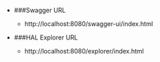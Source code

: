 
* ###Swagger URL   
    * http://localhost:8080/swagger-ui/index.html      
    
* ###HAL Explorer URL
    * http://localhost:8080/explorer/index.html

